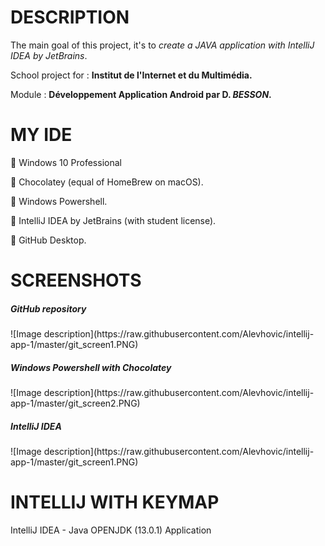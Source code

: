 <h1>DESCRIPTION</h1>
<p>The main goal of this project, it's to <i>create a JAVA application with IntelliJ IDEA by JetBrains</i>.</p>
<p>School project for : <b>Institut de l'Internet et du Multimédia.</b></p>
<p>Module : <b>Développement Application Android par D. <i>BESSON</i>.</b></p>
<h1>MY IDE</h1>
<p>🔹 Windows 10 Professional</p>
<p>🔸 Chocolatey (equal of HomeBrew on macOS).</p>
<p>🔹 Windows Powershell.</p>
<p>🔹 IntelliJ IDEA by JetBrains (with student license).</p>
<p>🔸 GitHub Desktop.</p>
<h1>SCREENSHOTS</h1>
<h5>GitHub repository</h5>
![Image description](https://raw.githubusercontent.com/Alevhovic/intellij-app-1/master/git_screen1.PNG)
<h5>Windows Powershell with Chocolatey</h5>
![Image description](https://raw.githubusercontent.com/Alevhovic/intellij-app-1/master/git_screen2.PNG)
<h5>IntelliJ IDEA</h5>
![Image description](https://raw.githubusercontent.com/Alevhovic/intellij-app-1/master/git_screen1.PNG)

<h1>INTELLIJ WITH KEYMAP</h1>



 IntelliJ IDEA - Java OPENJDK (13.0.1) Application
